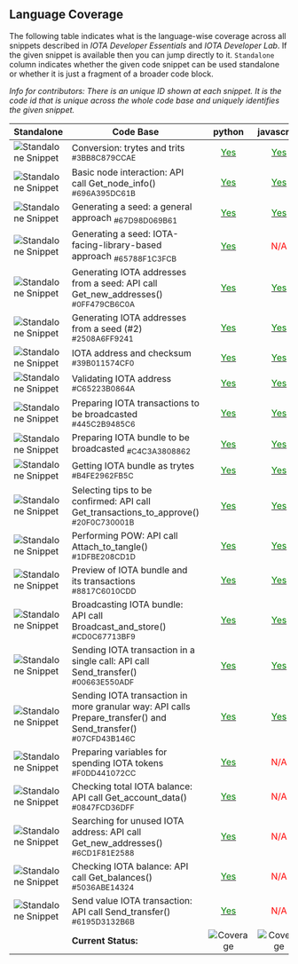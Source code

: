 
## Language Coverage
The following table indicates what is the language-wise coverage across all snippets described in *IOTA Developer Essentials* and *IOTA Developer Lab*. If the given snippet is available then you can jump directly to it. `Standalone` column indicates whether the given code snippet can be used standalone or whether it is just a fragment of a broader code block.

*Info for contributors: There is an unique ID shown at each snippet. It is the code id that is unique across the whole code base and uniquely identifies the given snippet.*

Standalone | Code Base | python|javascript
---|--- | :---:|:---:
  ![Standalone Snippet](https://img.shields.io/badge/-true-orange.svg) |Conversion: trytes and trits <sub>#3BB8C879CCAE</sub>|[<span style="color:green">Yes</span>](https://hribek25.github.io/IOTA101/Allchapters_python.ipynb.html#3BB8C879CCAE "Preview")|[<span style="color:green">Yes</span>](https://hribek25.github.io/IOTA101/Allchapters_javascript.ipynb.html#3BB8C879CCAE "Preview")
  ![Standalone Snippet](https://img.shields.io/badge/-true-orange.svg) |Basic node interaction: API call Get_node_info() <sub>#696A395DC61B</sub>|[<span style="color:green">Yes</span>](https://hribek25.github.io/IOTA101/Allchapters_python.ipynb.html#696A395DC61B "Preview")|[<span style="color:green">Yes</span>](https://hribek25.github.io/IOTA101/Allchapters_javascript.ipynb.html#696A395DC61B "Preview")
  ![Standalone Snippet](https://img.shields.io/badge/-true-orange.svg) |Generating a seed: a general approach <sub>#67D98D069B61</sub>|[<span style="color:green">Yes</span>](https://hribek25.github.io/IOTA101/Allchapters_python.ipynb.html#67D98D069B61 "Preview")|[<span style="color:green">Yes</span>](https://hribek25.github.io/IOTA101/Allchapters_javascript.ipynb.html#67D98D069B61 "Preview")
  ![Standalone Snippet](https://img.shields.io/badge/-true-orange.svg) |Generating a seed: IOTA-facing-library-based approach <sub>#65788F1C3FCB</sub>|[<span style="color:green">Yes</span>](https://hribek25.github.io/IOTA101/Allchapters_python.ipynb.html#65788F1C3FCB "Preview")|<span style='color:red'>N/A</span>
  ![Standalone Snippet](https://img.shields.io/badge/-true-orange.svg) |Generating IOTA addresses from a seed: API call Get_new_addresses() <sub>#0FF479CB6C0A</sub>|[<span style="color:green">Yes</span>](https://hribek25.github.io/IOTA101/Allchapters_python.ipynb.html#0FF479CB6C0A "Preview")|[<span style="color:green">Yes</span>](https://hribek25.github.io/IOTA101/Allchapters_javascript.ipynb.html#0FF479CB6C0A "Preview")
  ![Standalone Snippet](https://img.shields.io/badge/-true-orange.svg) |Generating IOTA addresses from a seed (#2) <sub>#2508A6FF9241</sub>|[<span style="color:green">Yes</span>](https://hribek25.github.io/IOTA101/Allchapters_python.ipynb.html#2508A6FF9241 "Preview")|[<span style="color:green">Yes</span>](https://hribek25.github.io/IOTA101/Allchapters_javascript.ipynb.html#2508A6FF9241 "Preview")
  ![Standalone Snippet](https://img.shields.io/badge/-true-orange.svg) |IOTA address and checksum <sub>#39B011574CF0</sub>|[<span style="color:green">Yes</span>](https://hribek25.github.io/IOTA101/Allchapters_python.ipynb.html#39B011574CF0 "Preview")|[<span style="color:green">Yes</span>](https://hribek25.github.io/IOTA101/Allchapters_javascript.ipynb.html#39B011574CF0 "Preview")
  ![Standalone Snippet](https://img.shields.io/badge/-true-orange.svg) |Validating IOTA address <sub>#C65223B0864A</sub>|[<span style="color:green">Yes</span>](https://hribek25.github.io/IOTA101/Allchapters_python.ipynb.html#C65223B0864A "Preview")|[<span style="color:green">Yes</span>](https://hribek25.github.io/IOTA101/Allchapters_javascript.ipynb.html#C65223B0864A "Preview")
  ![Standalone Snippet](https://img.shields.io/badge/-true-orange.svg) |Preparing IOTA transactions to be broadcasted <sub>#445C2B9485C6</sub>|[<span style="color:green">Yes</span>](https://hribek25.github.io/IOTA101/Allchapters_python.ipynb.html#445C2B9485C6 "Preview")|[<span style="color:green">Yes</span>](https://hribek25.github.io/IOTA101/Allchapters_javascript.ipynb.html#445C2B9485C6 "Preview")
  ![Standalone Snippet](https://img.shields.io/badge/-false-lightgrey.svg) |Preparing IOTA bundle to be broadcasted <sub>#C4C3A3808862</sub>|[<span style="color:green">Yes</span>](https://hribek25.github.io/IOTA101/Allchapters_python.ipynb.html#C4C3A3808862 "Preview")|[<span style="color:green">Yes</span>](https://hribek25.github.io/IOTA101/Allchapters_javascript.ipynb.html#C4C3A3808862 "Preview")
  ![Standalone Snippet](https://img.shields.io/badge/-false-lightgrey.svg) |Getting IOTA bundle as trytes <sub>#B4FE2962FB5C</sub>|[<span style="color:green">Yes</span>](https://hribek25.github.io/IOTA101/Allchapters_python.ipynb.html#B4FE2962FB5C "Preview")|[<span style="color:green">Yes</span>](https://hribek25.github.io/IOTA101/Allchapters_javascript.ipynb.html#B4FE2962FB5C "Preview")
  ![Standalone Snippet](https://img.shields.io/badge/-false-lightgrey.svg) |Selecting tips to be confirmed: API call Get_transactions_to_approve() <sub>#20F0C730001B</sub>|[<span style="color:green">Yes</span>](https://hribek25.github.io/IOTA101/Allchapters_python.ipynb.html#20F0C730001B "Preview")|[<span style="color:green">Yes</span>](https://hribek25.github.io/IOTA101/Allchapters_javascript.ipynb.html#20F0C730001B "Preview")
  ![Standalone Snippet](https://img.shields.io/badge/-false-lightgrey.svg) |Performing POW: API call Attach_to_tangle() <sub>#1DFBE208CD1D</sub>|[<span style="color:green">Yes</span>](https://hribek25.github.io/IOTA101/Allchapters_python.ipynb.html#1DFBE208CD1D "Preview")|[<span style="color:green">Yes</span>](https://hribek25.github.io/IOTA101/Allchapters_javascript.ipynb.html#1DFBE208CD1D "Preview")
  ![Standalone Snippet](https://img.shields.io/badge/-false-lightgrey.svg) |Preview of IOTA bundle and its transactions <sub>#8817C6010CDD</sub>|[<span style="color:green">Yes</span>](https://hribek25.github.io/IOTA101/Allchapters_python.ipynb.html#8817C6010CDD "Preview")|[<span style="color:green">Yes</span>](https://hribek25.github.io/IOTA101/Allchapters_javascript.ipynb.html#8817C6010CDD "Preview")
  ![Standalone Snippet](https://img.shields.io/badge/-false-lightgrey.svg) |Broadcasting IOTA bundle: API call Broadcast_and_store() <sub>#CD0C67713BF9</sub>|[<span style="color:green">Yes</span>](https://hribek25.github.io/IOTA101/Allchapters_python.ipynb.html#CD0C67713BF9 "Preview")|[<span style="color:green">Yes</span>](https://hribek25.github.io/IOTA101/Allchapters_javascript.ipynb.html#CD0C67713BF9 "Preview")
  ![Standalone Snippet](https://img.shields.io/badge/-true-orange.svg) |Sending IOTA transaction in a single call: API call Send_transfer() <sub>#00663E550ADF</sub>|[<span style="color:green">Yes</span>](https://hribek25.github.io/IOTA101/Allchapters_python.ipynb.html#00663E550ADF "Preview")|[<span style="color:green">Yes</span>](https://hribek25.github.io/IOTA101/Allchapters_javascript.ipynb.html#00663E550ADF "Preview")
  ![Standalone Snippet](https://img.shields.io/badge/-true-orange.svg) |Sending IOTA transaction in more granular way: API calls Prepare_transfer() and Send_transfer() <sub>#07CFD43B146C</sub>|[<span style="color:green">Yes</span>](https://hribek25.github.io/IOTA101/Allchapters_python.ipynb.html#07CFD43B146C "Preview")|[<span style="color:green">Yes</span>](https://hribek25.github.io/IOTA101/Allchapters_javascript.ipynb.html#07CFD43B146C "Preview")
  ![Standalone Snippet](https://img.shields.io/badge/-false-lightgrey.svg) |Preparing variables for spending IOTA tokens <sub>#F0DD441072CC</sub>|[<span style="color:green">Yes</span>](https://hribek25.github.io/IOTA101/Allchapters_python.ipynb.html#F0DD441072CC "Preview")|<span style='color:red'>N/A</span>
  ![Standalone Snippet](https://img.shields.io/badge/-false-lightgrey.svg) |Checking total IOTA balance: API call Get_account_data() <sub>#0847FCD36DFF</sub>|[<span style="color:green">Yes</span>](https://hribek25.github.io/IOTA101/Allchapters_python.ipynb.html#0847FCD36DFF "Preview")|<span style='color:red'>N/A</span>
  ![Standalone Snippet](https://img.shields.io/badge/-false-lightgrey.svg) |Searching for unused IOTA address: API call Get_new_addresses() <sub>#6CD1F81E2588</sub>|[<span style="color:green">Yes</span>](https://hribek25.github.io/IOTA101/Allchapters_python.ipynb.html#6CD1F81E2588 "Preview")|<span style='color:red'>N/A</span>
  ![Standalone Snippet](https://img.shields.io/badge/-false-lightgrey.svg) |Checking IOTA balance: API call Get_balances() <sub>#5036ABE14324</sub>|[<span style="color:green">Yes</span>](https://hribek25.github.io/IOTA101/Allchapters_python.ipynb.html#5036ABE14324 "Preview")|<span style='color:red'>N/A</span>
  ![Standalone Snippet](https://img.shields.io/badge/-false-lightgrey.svg) |Send value IOTA transaction: API call Send_transfer() <sub>#6195D3132B6B</sub>|[<span style="color:green">Yes</span>](https://hribek25.github.io/IOTA101/Allchapters_python.ipynb.html#6195D3132B6B "Preview")|<span style='color:red'>N/A</span>
 &nbsp; | **Current Status:** |  ![Coverage](https://img.shields.io/badge/Coverage-100%25-brightgreen.svg) | ![Coverage](https://img.shields.io/badge/Coverage-72%25-brightgreen.svg) 
